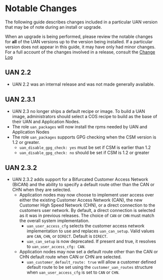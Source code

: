# Notable Changes

The following guide describes changes included in a particular UAN version that may be of note during an install or upgrade.

When an upgrade is being performed, please review the notable changes for **all** of the UAN versions up to the version being installed. If a particular version does not appear in this guide, it may have only had minor changes. For a full account of the changes involved in a release, consult the [Change Log](../../../../ChangeLog.md)

## UAN 2.2

* UAN 2.2 was an internal release and was not made generally available.

## UAN 2.3.1

* UAN 2.3 no longer ships a default recipe or image. To build a UAN image, administrators should select a COS recipe to build as the base of their UAN and Application Nodes.
* The role `uan_packages` will now install the rpms needed by UAN and Application Nodes
* The role `uan_packages` supports GPG checking when the CSM version is 1.2 or greater.
  * `uan_disable_gpg_check: yes` must be set if CSM is earlier than 1.2
  * `uan_disable_gpg_check: no` should be set if CSM is 1.2 or greater

## UAN 2.3.2

* UAN 2.3.2 adds support for a Bifurcated Customer Access Network \(BiCAN\) and the ability to specify a default route other than the CAN or CHN when they are selected.  
  * Application nodes may now choose to implement user access over either the existing Customer Access Network \(CAN\), the new Customer High Speed Network \(CHN\), or a direct connection to the customers user network.  By default, a direct connection is selected as it was in previous releases.  The choice of `CAN` or `CHN` must match the overall system implementation.
    * `uan_user_access_cfg` selects the customer access network implementation to use and replaces `uan_can_setup`.  Valid values are `CAN`, `CHN`, or `DIRECT`.  Default is `DIRECT`.
    * `uan_can_setup` is now deprecated.  If present and true, it resolves to `uan_user_access_cfg: CAN`.
  * Application nodes may now set a default route other than the CAN or CHN default route when CAN or CHN are selected.
    * `uan_customer_default_route: true` will allow a customer defined default route to be set using the `customer_uan_routes` structure when `uan_user_access_cfg` is set to `CAN` or `CHN`.
